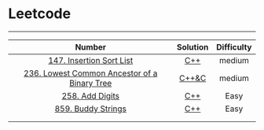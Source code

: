 # Leetcode

--------

|                            Number                            |                           Solution                           | Difficulty |
| :----------------------------------------------------------: | :----------------------------------------------------------: | :--------: |
| [147. Insertion Sort List](https://leetcode-cn.com/problems/insertion-sort-list/) |                           [C++]()                            |   medium   |
| [236. Lowest Common Ancestor of a Binary Tree](https://leetcode-cn.com/problems/lowest-common-ancestor-of-a-binary-tree/) | [C++&C]( https://github.com/YKitty/LeetCode/blob/master/Soultion/Number236.md ) |   medium   |
| [258. Add Digits](https://leetcode-cn.com/problems/add-digits/) | [C++]( https://github.com/YKitty/LeetCode/blob/master/Soultion/Number258.md ) |    Easy    |
| [859. Buddy Strings](https://leetcode-cn.com/problems/buddy-strings/) | [C++]( https://github.com/YKitty/LeetCode/blob/master/Soultion/Number859.md ) |    Easy    |
|                                                              |                                                              |            |
|                                                              |                                                              |            |

 